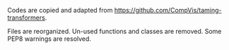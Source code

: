 Codes are copied and adapted from https://github.com/CompVis/taming-transformers.

Files are reorganized.
Un-used functions and classes are removed.
Some PEP8 warnings are resolved.
